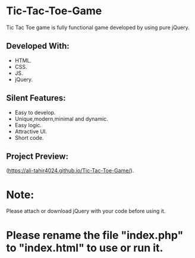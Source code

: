 # Tic-Tac-Toe-Game

Tic Tac Toe game is fully functional game developed by using pure jQuery.

## Developed With:

* HTML.
* CSS.
* JS.
* jQuery.

## Silent Features:

* Easy to develop.
* Unique,modern,minimal and dynamic.
* Easy logic.
* Attractive UI.
* Short code.

## Project Preview:

(https://ali-tahir4024.github.io/Tic-Tac-Toe-Game/).

# Note:

Please attach or download jQuery with your code before using it.

# Please rename the file "index.php" to "index.html" to use or run it.
